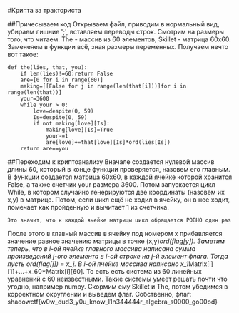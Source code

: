 #Крипта за тракториста

##Причесываем код
Открываем файл, приводим в нормальный вид, убираем лишние ';', вставляем переводы строк.
Смотрим на размеры того, что читаем. The - массив из 60 элементов, Skillet - матрица 60x60.
Заменеяем в функции всё, зная размеры переменных. Получаем нечто вот такое:
```
def the(lies, that, you):
    if len(lies)!=60:return False
    are=[0 for i in range(60)]
    making=[[False for j in range(len(that[i]))]for i in range(len(that))]
    your=3600
    while your > 0:
        love=despite(0, 59)
        Is=despite(0, 59)
        if not making[love][Is]:
            making[love][Is]=True
            your-=1
            are[love]+=that[love][Is]*ord(lies[Is])
    return are==you
```
##Переходим к криптоанализу
Вначале создается нулевой массив длины 60, который в конце функции проверяется, назовем его главным.
В функции создается матрица 60х60, в каждой ячейке которой хранится False, а также счетчик your размера 3600.
Потом запускается цикл While, в котором случайно генерируются две координаты (назовём их х,y) в матрице.
Потом, если цикл ещё не ходил в ячейку, он в нее ходит, помечает как пройденную и вычитает 1 из счетчика.
```
Это значит, что к каждой ячейке матрицы цикл обращается РОВНО один раз
```
После этого в главный массив в ячейку под номером x прибавляется значение равное значению матрицы в точке (х,y)*ord(flag[y]).
Заметим теперь, что в i-ой ячейке главного массива написана сумма произведений j-ого элемента в i-ой строке на j-й элемент флага.
Тогда пусть ord(flag[j]) = x_j.
В i-ой ячейке массива написано x_1*Matrix[i][1]+...+x_60*Matrix[i][60].
То есть есть система из 60 линейных уравнений с 60 неизвестными.
Такие системы умеет решать почти что угодно, например numpy. 
Скормим ему Skillet и The, потом убедимся в корректном округлении и выведем флаг.
Собственно, флаг: shadowctf{w0w_dud3_y0u_know_l1n344444r_algebra_s0000_go00od}
